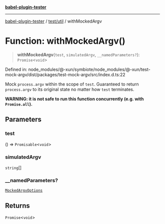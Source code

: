 [**babel-plugin-tester**](../../../README.md)

***

[babel-plugin-tester](../../../README.md) / [test/util](../README.md) / withMockedArgv

# Function: withMockedArgv()

> **withMockedArgv**(`test`, `simulatedArgv`, `__namedParameters?`): `Promise`\<`void`\>

Defined in: node\_modules/@-xun/symbiote/node\_modules/@-xun/test-mock-argv/dist/packages/test-mock-argv/src/index.d.ts:22

Mock `process.argv` within the scope of `test`. Guaranteed to return
`process.argv` to its original state no matter how `test` terminates.

**WARNING: it is not safe to run this function concurrently (e.g. with
`Promise.all`).**

## Parameters

### test

() => `Promisable`\<`void`\>

### simulatedArgv

`string`[]

### \_\_namedParameters?

[`MockedArgvOptions`](../type-aliases/MockedArgvOptions.md)

## Returns

`Promise`\<`void`\>
